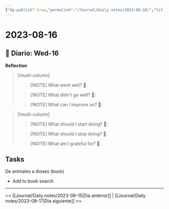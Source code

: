 ```yaml
---
{"dg-publish":true,"permalink":"/Journal/Daily notes/2023-08-16/","title":"2023-08-16","tags":["Daily"],"created":"2023-08-16T09:55:11.809-05:00","updated":"2023-08-17T20:36:06.663-05:00"}
---
```



# 2023-08-16

## 📅 Diario: Wed-16

**Reflection**

> [!multi-column]
> 
> > [!NOTE] What went well?
> > 💭: 
> 
> > [!NOTE] What didn't go well?
> > 💭:
> 
> > [!NOTE] What can I improve on?
> > 💭:
> 

> [!multi-column]
> 
> > [!NOTE] What should I start doing?
> > 💭:
> 
> > [!NOTE] What should I stop doing?
> > 💭:
> 
> > [!NOTE] What am I grateful for?
> > 💭:
> 

## Tasks
De animales a dioses (book)
- Add to book search
- - - 

<< [[Journal/Daily notes/2023-08-15\|Dia anterior]] | [[Journal/Daily notes/2023-08-17\|Dia siguiente]] >>
